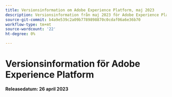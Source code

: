 ```yaml
---
title: Versionsinformation om Adobe Experience Platform, maj 2023
description: Versionsinformation från maj 2023 för Adobe Experience Platform.
source-git-commit: b4a9e539c2a09b7789898870c0cdaf06a6e36b70
workflow-type: tm+mt
source-wordcount: '22'
ht-degree: 0%

---
```


# Versionsinformation för Adobe Experience Platform

**Releasedatum: 26 april 2023**
